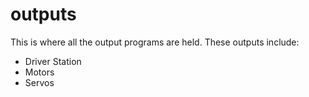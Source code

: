 # outputs
This is where all the output programs are held. These outputs include:
+ Driver Station
+ Motors
+ Servos